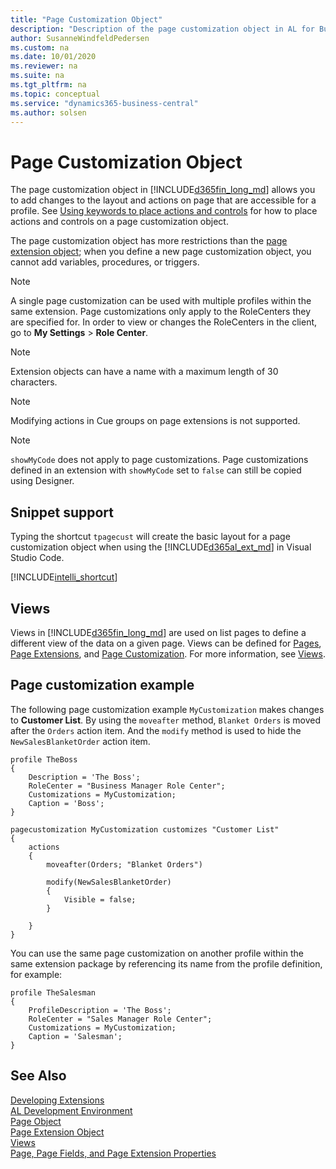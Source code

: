 ```yaml
---
title: "Page Customization Object"
description: "Description of the page customization object in AL for Business Central    ."
author: SusanneWindfeldPedersen
ms.custom: na
ms.date: 10/01/2020
ms.reviewer: na
ms.suite: na
ms.tgt_pltfrm: na
ms.topic: conceptual
ms.service: "dynamics365-business-central"
ms.author: solsen
---
```


# Page Customization Object

The page customization object in [!INCLUDE[d365fin_long_md](includes/d365fin_long_md.md)] allows you to add changes to the layout and actions on page that are accessible for a profile. See [Using keywords to place actions and controls](devenv-page-ext-object.md#using-keywords-to-place-actions-and-controls) for how to place actions and controls on a page customization object.

The page customization object has more restrictions than the [page extension object](devenv-page-ext-object.md); when you define a new page customization object, you cannot add variables, procedures, or triggers. 

> [!NOTE]  
> A single page customization can be used with multiple profiles within the same extension. Page customizations only apply to the RoleCenters they are specified for. In order to view or changes the RoleCenters in the client, go to **My Settings** > **Role Center**. 

> [!NOTE]  
> Extension objects can have a name with a maximum length of 30 characters.

> [!NOTE]  
> Modifying actions in Cue groups on page extensions is not supported.

> [!NOTE]  
> `showMyCode` does not apply to page customizations. Page customizations defined in an extension with `showMyCode` set to `false` can still be copied using Designer.


## Snippet support

Typing the shortcut `tpagecust` will create the basic layout for a page customization object when using the [!INCLUDE[d365al_ext_md](../includes/d365al_ext_md.md)] in Visual Studio Code.

[!INCLUDE[intelli_shortcut](includes/intelli_shortcut.md)]

## Views

Views in [!INCLUDE[d365fin_long_md](includes/d365fin_long_md.md)] are used on list pages to define a different view of the data on a given page. Views can be defined for [Pages](devenv-page-object.md), [Page Extensions](devenv-page-ext-object.md), and [Page Customization](devenv-page-customization-object.md). For more information, see [Views](devenv-views.md).


## Page customization example

The following page customization example `MyCustomization` makes changes to **Customer List**. By using the `moveafter` method, `Blanket Orders` is moved after the `Orders` action item. And the `modify` method is used to hide the `NewSalesBlanketOrder` action item.

```AL
profile TheBoss
{
    Description = 'The Boss';
    RoleCenter = "Business Manager Role Center";
    Customizations = MyCustomization;
    Caption = 'Boss';
}

pagecustomization MyCustomization customizes "Customer List"
{
    actions
    {
        moveafter(Orders; "Blanket Orders")

        modify(NewSalesBlanketOrder)
        {
            Visible = false;
        }

    }
}
```

You can use the same page customization on another profile within the same extension package by referencing its name from the profile definition, for example:

```AL
profile TheSalesman
{
    ProfileDescription = 'The Boss';
    RoleCenter = "Sales Manager Role Center";
    Customizations = MyCustomization;
    Caption = 'Salesman';
}
```

## See Also

[Developing Extensions](devenv-dev-overview.md)  
[AL Development Environment](devenv-reference-overview.md)  
[Page Object](devenv-page-object.md)  
[Page Extension Object](devenv-page-ext-object.md)  
[Views](devenv-views.md)  
[Page, Page Fields, and Page Extension Properties](properties/devenv-page-property-overview.md)  
